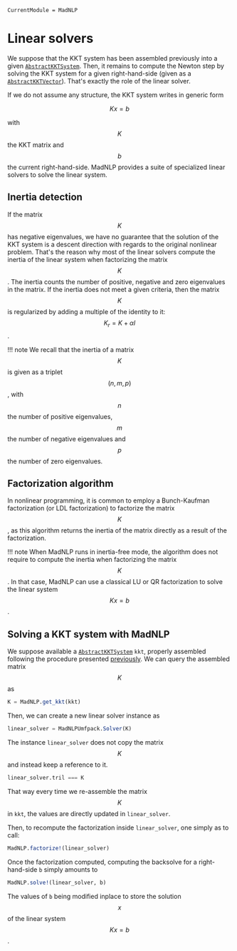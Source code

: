 ```@meta
CurrentModule = MadNLP
```
# Linear solvers

We suppose that the KKT system has been assembled previously
into a given [`AbstractKKTSystem`](@ref). Then, it remains to compute
the Newton step by solving the KKT system for a given
right-hand-side (given as a [`AbstractKKTVector`](@ref)).
That's exactly the role of the linear solver.

If we do not assume any structure, the KKT system writes in generic form
```math
K x = b
```
with $$K$$ the KKT matrix and $$b$$ the current right-hand-side.
MadNLP provides a suite of specialized linear solvers to solve
the linear system.

## Inertia detection
If the matrix $$K$$ has negative eigenvalues, we have no guarantee
that the solution of the KKT system is a descent direction with regards
to the original nonlinear problem. That's the reason why most of the linear
solvers compute the inertia
of the linear system when factorizing the matrix $$K$$.
The inertia counts the number of positive,
negative and zero eigenvalues in the matrix. If the inertia does not
meet a given criteria, then the matrix $$K$$ is regularized by adding
a multiple of the identity to it: $$K_r = K + \alpha I$$.

!!! note
    We recall that the inertia of a matrix $$K$$ is given as
    a triplet $$(n,m,p)$$, with $$n$$ the number of positive eigenvalues,
    $$m$$ the number of negative eigenvalues and $$p$$ the number of
    zero eigenvalues.


## Factorization algorithm
In nonlinear programming, it is common
to employ a Bunch-Kaufman factorization (or LDL factorization)
to factorize the matrix $$K$$, as this algorithm returns the inertia
of the matrix directly as a result of the factorization.

!!! note
    When MadNLP runs in inertia-free mode, the algorithm
    does not require to compute the inertia when factorizing
    the matrix $$K$$. In that case, MadNLP can use a classical
    LU or QR factorization to solve the linear system $$Kx = b$$.


## Solving a KKT system with MadNLP

We suppose available a [`AbstractKKTSystem`](@ref) `kkt`, properly assembled
following the procedure presented [previously](kkt.md).
We can query the assembled matrix $$K$$ as
```julia
K = MadNLP.get_kkt(kkt)

```
Then, we can create a new linear solver instance as
```julia
linear_solver = MadNLPUmfpack.Solver(K)

```
The instance `linear_solver` does not copy the matrix $$K$$ and
instead keep a reference to it.
```julia
linear_solver.tril === K
```
That way every time we re-assemble the matrix $$K$$ in `kkt`,
the values are directly updated in `linear_solver`.

Then, to recompute the factorization inside `linear_solver`,
one simply as to call:
```julia
MadNLP.factorize!(linear_solver)

```
Once the factorization computed, computing the backsolve
for a right-hand-side `b` simply amounts to
```julia
MadNLP.solve!(linear_solver, b)
```
The values of `b` being modified inplace to store the solution $$x$$ of the linear
system $$Kx =b$$.

